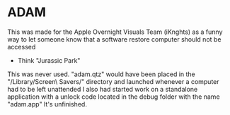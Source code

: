 # ADAM
This was made for the Apple Overnight Visuals Team (iKnghts) as a funny way to 
let someone know that a software restore computer should not be accessed 
- Think "Jurassic Park"

This was never used. "adam.qtz" would have been placed in the "/Library/Screen\ Savers/" 
directory and launched whenever a computer had to be left unattended   I also had started 
work on a standalone application with a unlock code located in the debug folder with the 
name "adam.app" It's unfinished.


